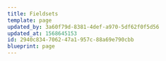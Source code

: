```yaml
---
title: Fieldsets
template: page
updated_by: 3a60f79d-8381-4def-a970-5df62f0f5d56
updated_at: 1568645153
id: 2940c834-7062-47a1-957c-88a69e790cbb
blueprint: page
---
```

